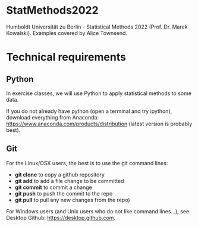 # StatMethods2022
Humboldt Universität zu Berlin - Statistical Methods 2022 (Prof. Dr. Marek Kowalski). Examples covered by Alice Townsend.

# Technical requirements

## Python

In exercise classes, we will use Python to apply statistical methods to some data.

If you do not already have python (open a terminal and try ipython), download everything from Anaconda: https://www.anaconda.com/products/distribution (latest version is probably best).

## Git

For the Linux/OSX users, the best is to use the git command lines:
- **git clone** to copy a github repository
- **git add** to add a file change to be committed
- **git commit** to commit a change
- **git push** to push the commit to the repo
- **git pull** to pull any new changes from the repo)

For Windows users (and Unix users who do not like command lines...), see Desktop Github: https://desktop.github.com.
